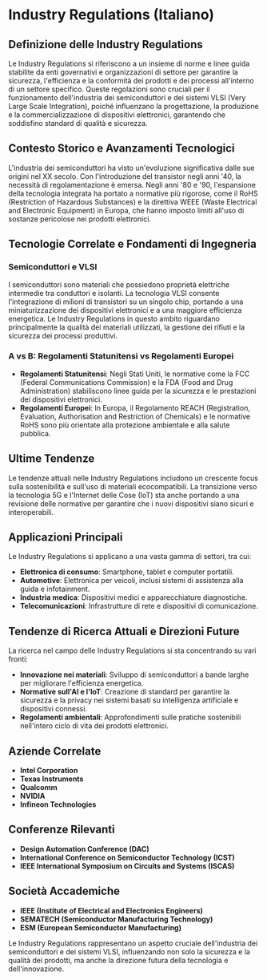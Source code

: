 # Industry Regulations (Italiano)

## Definizione delle Industry Regulations

Le Industry Regulations si riferiscono a un insieme di norme e linee guida stabilite da enti governativi e organizzazioni di settore per garantire la sicurezza, l'efficienza e la conformità dei prodotti e dei processi all'interno di un settore specifico. Queste regolazioni sono cruciali per il funzionamento dell'industria dei semiconduttori e dei sistemi VLSI (Very Large Scale Integration), poiché influenzano la progettazione, la produzione e la commercializzazione di dispositivi elettronici, garantendo che soddisfino standard di qualità e sicurezza.

## Contesto Storico e Avanzamenti Tecnologici

L'industria dei semiconduttori ha visto un'evoluzione significativa dalle sue origini nel XX secolo. Con l'introduzione del transistor negli anni '40, la necessità di regolamentazione è emersa. Negli anni '80 e '90, l'espansione della tecnologia integrata ha portato a normative più rigorose, come il RoHS (Restriction of Hazardous Substances) e la direttiva WEEE (Waste Electrical and Electronic Equipment) in Europa, che hanno imposto limiti all'uso di sostanze pericolose nei prodotti elettronici.

## Tecnologie Correlate e Fondamenti di Ingegneria

### Semiconduttori e VLSI

I semiconduttori sono materiali che possiedono proprietà elettriche intermedie tra conduttori e isolanti. La tecnologia VLSI consente l'integrazione di milioni di transistori su un singolo chip, portando a una miniaturizzazione dei dispositivi elettronici e a una maggiore efficienza energetica. Le Industry Regulations in questo ambito riguardano principalmente la qualità dei materiali utilizzati, la gestione dei rifiuti e la sicurezza dei processi produttivi.

### A vs B: Regolamenti Statunitensi vs Regolamenti Europei

- **Regolamenti Statunitensi**: Negli Stati Uniti, le normative come la FCC (Federal Communications Commission) e la FDA (Food and Drug Administration) stabiliscono linee guida per la sicurezza e le prestazioni dei dispositivi elettronici.
- **Regolamenti Europei**: In Europa, il Regolamento REACH (Registration, Evaluation, Authorisation and Restriction of Chemicals) e le normative RoHS sono più orientate alla protezione ambientale e alla salute pubblica.

## Ultime Tendenze

Le tendenze attuali nelle Industry Regulations includono un crescente focus sulla sostenibilità e sull'uso di materiali ecocompatibili. La transizione verso la tecnologia 5G e l'Internet delle Cose (IoT) sta anche portando a una revisione delle normative per garantire che i nuovi dispositivi siano sicuri e interoperabili.

## Applicazioni Principali

Le Industry Regulations si applicano a una vasta gamma di settori, tra cui:

- **Elettronica di consumo**: Smartphone, tablet e computer portatili.
- **Automotive**: Elettronica per veicoli, inclusi sistemi di assistenza alla guida e infotainment.
- **Industria medica**: Dispositivi medici e apparecchiature diagnostiche.
- **Telecomunicazioni**: Infrastrutture di rete e dispositivi di comunicazione.

## Tendenze di Ricerca Attuali e Direzioni Future

La ricerca nel campo delle Industry Regulations si sta concentrando su vari fronti:

- **Innovazione nei materiali**: Sviluppo di semiconduttori a bande larghe per migliorare l'efficienza energetica.
- **Normative sull'AI e l'IoT**: Creazione di standard per garantire la sicurezza e la privacy nei sistemi basati su intelligenza artificiale e dispositivi connessi.
- **Regolamenti ambientali**: Approfondimenti sulle pratiche sostenibili nell'intero ciclo di vita dei prodotti elettronici.

## Aziende Correlate

- **Intel Corporation**
- **Texas Instruments**
- **Qualcomm**
- **NVIDIA**
- **Infineon Technologies**

## Conferenze Rilevanti

- **Design Automation Conference (DAC)**
- **International Conference on Semiconductor Technology (ICST)**
- **IEEE International Symposium on Circuits and Systems (ISCAS)**

## Società Accademiche

- **IEEE (Institute of Electrical and Electronics Engineers)**
- **SEMATECH (Semiconductor Manufacturing Technology)**
- **ESM (European Semiconductor Manufacturing)**

Le Industry Regulations rappresentano un aspetto cruciale dell'industria dei semiconduttori e dei sistemi VLSI, influenzando non solo la sicurezza e la qualità dei prodotti, ma anche la direzione futura della tecnologia e dell'innovazione.